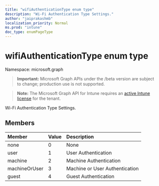 ```yaml
---
title: "wifiAuthenticationType enum type"
description: "Wi-Fi Authentication Type Settings."
author: "jaiprakashmb"
localization_priority: Normal
ms.prod: "intune"
doc_type: enumPageType
---
```


# wifiAuthenticationType enum type

Namespace: microsoft.graph

> **Important:** Microsoft Graph APIs under the /beta version are subject to change; production use is not supported.

> **Note:** The Microsoft Graph API for Intune requires an [active Intune license](https://go.microsoft.com/fwlink/?linkid=839381) for the tenant.

Wi-Fi Authentication Type Settings.

## Members
|Member|Value|Description|
|:---|:---|:---|
|none|0|None|
|user|1|User Authentication|
|machine|2|Machine Authentication|
|machineOrUser|3|Machine or User Authentication|
|guest|4|Guest Authentication|
